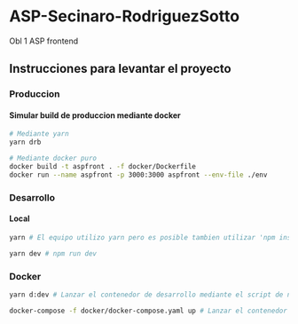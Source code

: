 # ASP-Secinaro-RodriguezSotto

Obl 1 ASP frontend

## Instrucciones para levantar el proyecto

### Produccion

#### Simular build de produccion mediante docker

```bash
# Mediante yarn
yarn drb

# Mediante docker puro
docker build -t aspfront . -f docker/Dockerfile
docker run --name aspfront -p 3000:3000 aspfront --env-file ./env
```

### Desarrollo

#### Local

```bash
yarn # El equipo utilizo yarn pero es posible tambien utilizar 'npm install'

yarn dev # npm run dev
```

### Docker

```bash
yarn d:dev # Lanzar el contenedor de desarrollo mediante el script de npm

docker-compose -f docker/docker-compose.yaml up # Lanzar el contenedor de desarrollo mediante docker-compose directo
```
